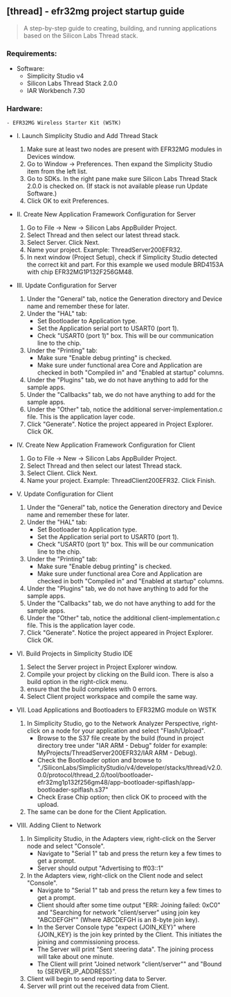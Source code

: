 ## [thread] - efr32mg project startup guide

> A step-by-step guide to creating, building, and running applications based on the Silicon Labs Thread stack.

### Requirements:

* Software:
	- Simplicity Studio v4
	- Silicon Labs Thread Stack 2.0.0
	- IAR Workbench 7.30

### Hardware:
	- EFR32MG Wireless Starter Kit (WSTK)

* I. Launch Simplicity Studio and Add Thread Stack
	1. Make sure at least two nodes are present with EFR32MG modules in Devices window.
	2. Go to Window -> Preferences. Then expand the Simplicity Studio item from the left list.
	3. Go to SDKs. In the right pane make sure Silicon Labs Thread Stack 2.0.0 is checked on. (If stack is not available please run Update Software.)
	4. Click OK to exit Preferences.

* II. Create New Application Framework Configuration for Server
	1. Go to File -> New -> Silicon Labs AppBuilder Project.
	2. Select Thread and then select our latest thread stack.
	3. Select Server. Click Next.
	4. Name your project. Example: ThreadServer200EFR32.
	5. In next window (Project Setup), check if Simplicity Studio detected the correct kit and part. For this example we used module BRD4153A with chip EFR32MG1P132F256GM48.

* III. Update Configuration for Server
	1. Under the "General" tab, notice the Generation directory and Device name and remember these for later.
	2. Under the "HAL" tab:
		- Set Bootloader to Application type.
		- Set the Application serial port to USART0 (port 1).
		- Check "USART0 (port 1)" box. This will be our communication line to the chip.
	3. Under the "Printing" tab:
		- Make sure "Enable debug printing" is checked.
		- Make sure under functional area Core and Application are checked in both "Compiled in" and "Enabled at startup" columns.
	4. Under the "Plugins" tab, we do not have anything to add for the sample apps.
	5. Under the "Callbacks" tab, we do not have anything to add for the sample apps.
	6. Under the "Other" tab, notice the additional server-implementation.c file. This is the application layer code.
	7. Click "Generate". Notice the project appeared in Project Explorer. Click OK.

* IV. Create New Application Framework Configuration for Client
	1. Go to File -> New -> Silicon Labs AppBuilder Project.
	2. Select Thread and then select our latest Thread stack.
	3. Select Client. Click Next.
	4. Name your project. Example: ThreadClient200EFR32. Click Finish.

* V. Update Configuration for Client
	1. Under the "General" tab, notice the Generation directory and Device name and remember these for later.
	2. Under the "HAL" tab:
		- Set Bootloader to Application type.
		- Set the Application serial port to USART0 (port 1).
		- Check "USART0 (port 1)" box. This will be our communication line to the chip.
	3. Under the "Printing" tab:
		- Make sure "Enable debug printing" is checked.
		- Make sure under functional area Core and Application are checked in both "Compiled in" and "Enabled at startup" columns.
	4. Under the "Plugins" tab, we do not have anything to add for the sample apps.
	5. Under the "Callbacks" tab, we do not have anything to add for the sample apps.
	6. Under the "Other" tab, notice the additional client-implementation.c file. This is the application layer code.
	7. Click "Generate". Notice the project appeared in Project Explorer. Click OK.

* VI. Build Projects in Simplicity Studio IDE
	1. Select the Server project in Project Explorer window.
	2. Compile your project by clicking on the Build icon. There is also a build option in the right-click menu.
	3. ensure that the build completes with 0 errors.
	4. Select Client project workspace and compile the same way.

* VII. Load Applications and Bootloaders to EFR32MG module on WSTK
	1. In Simplicity Studio, go to the Network Analyzer Perspective, right-click on a node for your application and select "Flash/Upload".
		- Browse to the S37 file create by the build (found in project directory tree under "IAR ARM - Debug" folder for example: MyProjects/ThreadServer200EFR32/IAR ARM - Debug).
		- Check the Bootloader option and browse to "./SiliconLabs/SimplicityStudio/v4/developer/stacks/thread/v2.0.0.0/protocol/thread_2.0/tool/bootloader-efr32mg1p132f256gm48/app-bootloader-spiflash/app-bootloader-spiflash.s37"
		- Check Erase Chip option; then click OK to proceed with the upload.
	2. The same can be done for the Client Application.

* VIII. Adding Client to Network
	1. In Simplicity Studio, in the Adapters view, right-click on the Server node and select "Console".
		- Navigate to "Serial 1" tab and press the return key a few times to get a prompt.
		- Server should output "Advertising to ff03::1"
	2. In the Adapters view, right-click on the Client node and select "Console".
		- Navigate to "Serial 1" tab and press the return key a few times to get a prompt.
		- Client should after some time output "ERR: Joining failed: 0xC0" and "Searching for network "client/server" using join key "ABCDEFGH"" (Where ABCDEFGH is an 8-byte join key).
		- In the Server Console type "expect {JOIN_KEY}" where {JOIN_KEY} is the join key printed by the Client. This initiates the joining and commissioning process.
		- The Server will print "Sent steering data". The joining process will take about one minute.
		- The Client will print "Joined network "client/server"" and "Bound to {SERVER_IP_ADDRESS}".
	3. Client will begin to send reporting data to Server.
	4. Server will print out the received data from Client.